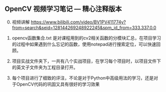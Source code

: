 ##  OpenCV 视频学习笔记 — 精心注释版本

0. 视频讲解 https://www.bilibili.com/video/BV1PV411774y?from=search&seid=128144269248922245&spm_id_from=333.337.0.0


1. opencv函数集合.txt 是对课程用到的cv2相关函数的分模块汇总，在项目学习的过程中如果遇到什么忘记的函数，使用notepad进行搜索定位，可以快速回顾。
2. 项目实战文件夹下，一共有八个实战项目，在学习每个项目时，以项目文件下的英文子文件夹为工程目录打开。
3. 每个项目进行了细致的评注，不论是对于Python中高级用法的学习，还是对于OpenCV代码的巩固又具有很好的学习效果
